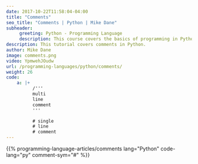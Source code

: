 ```yaml
---
date: 2017-10-22T11:58:04-04:00
title: "Comments"
seo_title: "Comments | Python | Mike Dane"
subheader:
     greeting: Python - Programming Language
     description: This course covers the basics of programming in Python. Work your way through the videos/articles and I'll teach you everything you need to know to start your programming journey!
description: This tutorial covers comments in Python.
author: Mike Dane
image: comments.png
video: YpmwehJOudw
url: /programming-languages/python/comments/
weight: 26
code:
    a: |+
          /'''
          multi
          line
          comment
          '''

          # single
          # line
          # comment 
---
```


{{% programming-language-articles/comments lang="Python" code-lang="py" comment-sym="#" %}}
